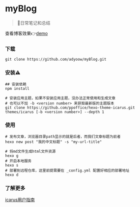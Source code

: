# myBlog
> 🎸日常笔记和总结

查看博客效果👉[demo](https://wydgits.github.io/)



### 下载

```shell
git clone https://github.com/adyoow/myBlog.git
```

### 安装⚠️

```shell
## 安装依赖
npm install

# 安装应用主题，如果不安装应用主题，没办法正常使用和生成文章
# 也可以不加 -b <version number> 来获取最新版的主题版本
git clone https://github.com/ppoffice/hexo-theme-icarus.git themes/icarus [-b <version number>] --depth 1
```

### 使用

```shell
# 发布文章，浏览器目录path显示的就是后者，而我们文章标题为前者
hexo new post "我的中文标题" -s "my-url-title"

# 将md文件生成html文件资源
hexo g
# 开启本地服务
hexo s
# 部署到远程仓库，这里前提需要在 _config.yml 配置好相应的部署地址
hexo d
```

### 了解更多

[icarus用户指南](https://ppoffice.github.io/hexo-theme-icarus/tags/Icarus%E7%94%A8%E6%88%B7%E6%8C%87%E5%8D%97/)
